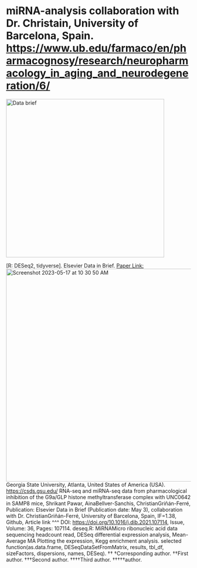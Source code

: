# miRNA-analysis collaboration with Dr. Christain, University of Barcelona, Spain. https://www.ub.edu/farmaco/en/pharmacognosy/research/neuropharmacology_in_aging_and_neurodegeneration/6/
<img width="431" alt="Data brief" src="https://github.com/spawar2/miRNA-analysis/assets/25118302/516c18c6-2c87-45ec-9d7b-1293085a7bdd">

[R: DESeq2, tidyverse].
Elsevier Data in Brief. [Paper Link:](https://www.sciencedirect.com/science/article/pii/S235234092100398X)
<img width="579" alt="Screenshot 2023-05-17 at 10 30 50 AM" src="https://github.com/spawar2/miRNA-analysis/assets/25118302/acbc7f91-f3da-4286-a4d0-aed62e716285">
Georgia State University, Atlanta, United States of America (USA).
https://csds.gsu.edu/
RNA-seq and miRNA-seq data from pharmacological inhibition of the G9a/GLP histone methyltransferase complex with UNC0642 in SAMP8 mice, Shrikant Pawar, AinaBellver-Sanchis, ChristianGriñán-Ferré, Publication: Elsevier Data in Brief (Publication date: May 3), collaboration with Dr. ChristianGriñán-Ferré, University of Barcelona, Spain, IF=1.38, Github, Article link ^^^ DOI: https://doi.org/10.1016/j.dib.2021.107114, Issue, Volume: 36, Pages: 107114.
deseq.R: MiRNAMicro ribonucleic acid data sequencing headcount read, DESeq differential expression analysis, Mean-Average MA Plotting the expression, Kegg enrichment analysis.
selected function(as.data.frame, DESeqDataSetFromMatrix, results, tbl_df, sizeFactors, dispersions, names, DESeq).
††
†Corresponding author. ††First author. †††Second author. ††††Third author. †††††author.

